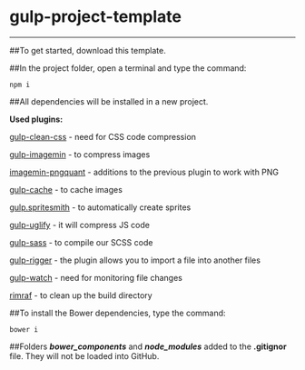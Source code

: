 # gulp-project-template
-------------------------

##To get started, download this template.

##In the project folder, open a terminal and type the command:

    npm i

##All dependencies will be installed in a new project.

**Used plugins:**

[gulp-clean-css](https://www.npmjs.com/package/gulp-clean-css/)  -  need for CSS code compression

[gulp-imagemin](https://www.npmjs.com/package/gulp-imagemin/)  -  to compress images


[imagemin-pngquant](https://www.npmjs.com/package/gulp-pngquant-openmp/)  -  additions to the previous plugin to work with PNG

[gulp-cache](https://www.npmjs.com/package/gulp-cache/)  -  to cache images

[gulp.spritesmith](https://www.npmjs.com/package/gulp.spritesmith/)  -  to automatically create sprites

[gulp-uglify](https://www.npmjs.com/package/gulp-uglify/)  -  it will compress JS code

[gulp-sass](https://www.npmjs.com/package/gulp-sass/)  -  to compile our SCSS code

[gulp-rigger](https://www.npmjs.com/package/gulp-rigger/)  -  the plugin allows you to import a file into another files

[gulp-watch](https://www.npmjs.com/package/gulp-watch/)  -  need for monitoring file changes

[rimraf](https://www.npmjs.com/package/gulp-dest-clean/)  -  to clean up the build directory


##To install the Bower dependencies, type the command:

    bower i
    
##Folders ***bower_components*** and ***node_modules*** added to the **.gitignor** file. They will not be loaded into GitHub.

